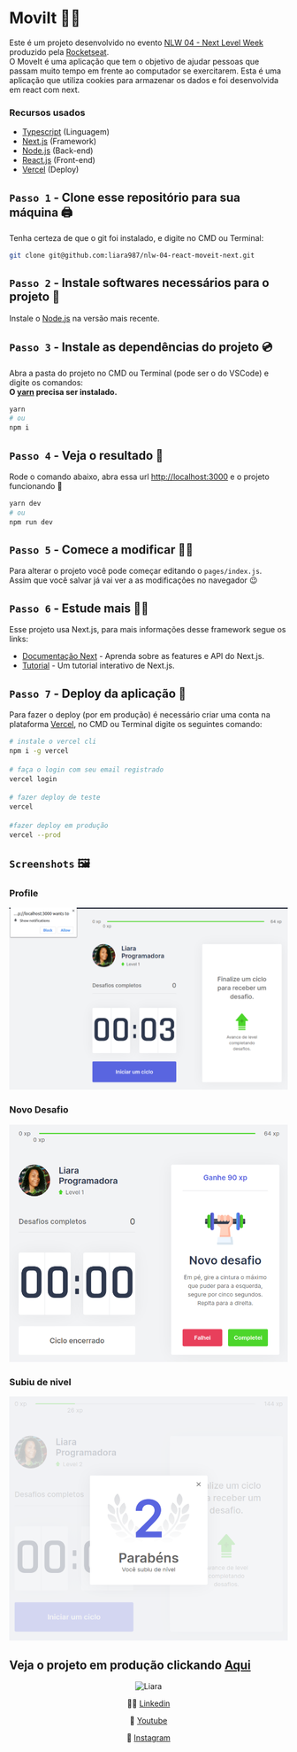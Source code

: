 <link rel="stylesheet" type="text/css" media="all" href="README.css" />

# MoviIt 🏃‍♀️

Este é um projeto desenvolvido no evento [NLW 04 - Next Level Week](https://nextlevelweek.com/inscricao/4) produzido pela [Rocketseat](https://rocketseat.com.br/). <br/>
O MoveIt é uma aplicação que tem o objetivo de ajudar pessoas que passam muito tempo em frente ao computador se exercitarem. Esta é uma aplicação que utiliza cookies para armazenar os dados e foi desenvolvida em react com next.

### Recursos usados 

- [Typescript](https://www.typescriptlang.org/) (Linguagem)
- [Next.js](https://nextjs.org/) (Framework)
- [Node.js](https://nodejs.org/) (Back-end)
- [React.js](https://reactjs.org/) (Front-end)
- [Vercel](https://vercel.com/) (Deploy)

## `Passo 1` - Clone esse repositório para sua máquina 🖨️

Tenha certeza de que o git foi instalado, e digite no CMD ou Terminal:

```bash
git clone git@github.com:liara987/nlw-04-react-moveit-next.git
```

## `Passo 2` - Instale softwares necessários para o projeto 💽

Instale o [Node.js](https://nodejs.org/) na versão mais recente.

## `Passo 3` - Instale as dependências do projeto 💿

Abra a pasta do projeto no CMD ou Terminal (pode ser o do VSCode) e digite os comandos:
<br/>
<strong>
O [yarn](https://yarnpkg.com/) precisa ser instalado.
</strong>

```bash
yarn
# ou
npm i
```

## `Passo 4` - Veja o resultado 👀

Rode o comando abaixo, abra essa url [http://localhost:3000](http://localhost:3000) e o projeto funcionando 🎉

```bash
yarn dev
# ou
npm run dev
```

## `Passo 5` - Comece a modificar 👩‍💻

Para alterar o projeto você pode começar editando o `pages/index.js`.
<br/>
Assim que você salvar já vai ver a as modificações no navegador 😉

## `Passo 6` - Estude mais 👩‍🎓

Esse projeto usa Next.js, para mais informações desse framework segue os links:

- [Documentação Next](https://nextjs.org/docs) - Aprenda sobre as features e API do Next.js.
- [Tutorial](https://nextjs.org/learn) - Um tutorial interativo de Next.js.

## `Passo 7` - Deploy da aplicação 🚀

Para fazer o deploy (por em produção) é necessário criar uma conta na plataforma [Vercel](https://vercel.com/signup), no CMD ou Terminal digite os seguintes comando:

```bash
# instale o vercel cli
npm i -g vercel

# faça o login com seu email registrado
vercel login

# fazer deploy de teste
vercel

#fazer deploy em produção
vercel --prod
```

## `Screenshots` 🖼️

### Profile

![](/public/screenshots/home.png)

### Novo Desafio

![](/public/screenshots/novo-desafio.png)

### Subiu de nivel

![](/public/screenshots/subiu-nivel.png)

</div>

## Veja o projeto em produção clickando [Aqui](https://moveit-nlw-4-khaki.vercel.app/)

<div align="center">

![Liara](https://i.imgur.com/xbEfigR.jpg#liara)
<br/>

👩‍💻 [Linkedin](https://www.linkedin.com/in/liara-programadora/)

🎦 [Youtube](https://tinyurl.com/liara-programadora)

📸 [Instagram](https://www.instagram.com/liaraprogramadora)
